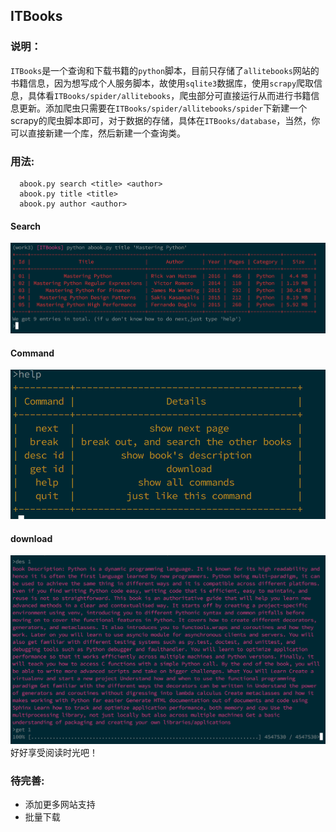 ## ITBooks

### 说明：

`ITBooks`是一个查询和下载书籍的`python`脚本，目前只存储了`allitebooks`网站的书籍信息，因为想写成个人服务脚本，故使用`sqlite3`数据库，使用`scrapy`爬取信息，具体看`ITBooks/spider/allitebooks`，爬虫部分可直接运行从而进行书籍信息更新。添加爬虫只需要在`ITBooks/spider/allitebooks/spider`下新建一个scrapy的爬虫脚本即可，对于数据的存储，具体在`ITBooks/database`，当然，你可以直接新建一个库，然后新建一个查询类。

### 用法:
```
  abook.py search <title> <author>
  abook.py title <title>
  abook.py author <author>
```
#### Search
![search](search.png)
#### Command
![command](command.png)
#### download
![command](download.png)
好好享受阅读时光吧！
### 待完善:
- 添加更多网站支持
- 批量下载

